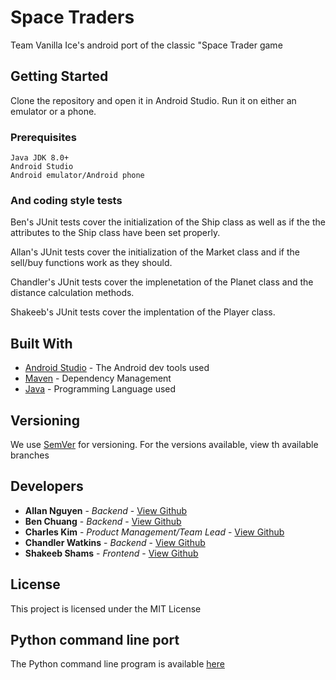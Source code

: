 # Space Traders
Team Vanilla Ice's android port of the classic "Space Trader game

## Getting Started

Clone the repository and open it in Android Studio. Run it on either an emulator or a phone.

### Prerequisites
```
Java JDK 8.0+
Android Studio
Android emulator/Android phone
```

### And coding style tests

Ben's JUnit tests cover the initialization of the Ship class as well as if the the attributes to the Ship class have been set properly.

Allan's JUnit tests cover the initialization of the Market class and if the sell/buy functions work as they should.

Chandler's JUnit tests cover the implenetation of the Planet class and the distance calculation methods.

Shakeeb's JUnit tests cover the implentation of the Player class.

## Built With

* [Android Studio](https://developer.android.com/studio) - The Android dev tools used
* [Maven](https://maven.apache.org/) - Dependency Management
* [Java](https://www.java.com/en/) - Programming Language used

## Versioning

We use [SemVer](http://semver.org/) for versioning. For the versions available, view th available branches

## Developers

* **Allan Nguyen** - *Backend* - [View Github](https://github.com/allannnguyen)
* **Ben Chuang** - *Backend* - [View Github](https://github.com/BSChuang)
* **Charles Kim** - *Product Management/Team Lead* - [View Github](https://github.com/ckim311)
* **Chandler Watkins** - *Backend* - [View Github](https://github.com/Cobalts1)
* **Shakeeb Shams** - *Frontend* - [View Github](https://github.com/shakeebshams)


## License

This project is licensed under the MIT License

## Python command line port
The Python command line program is available [here](https://github.com/shakeebshams/SpaceTraders)
